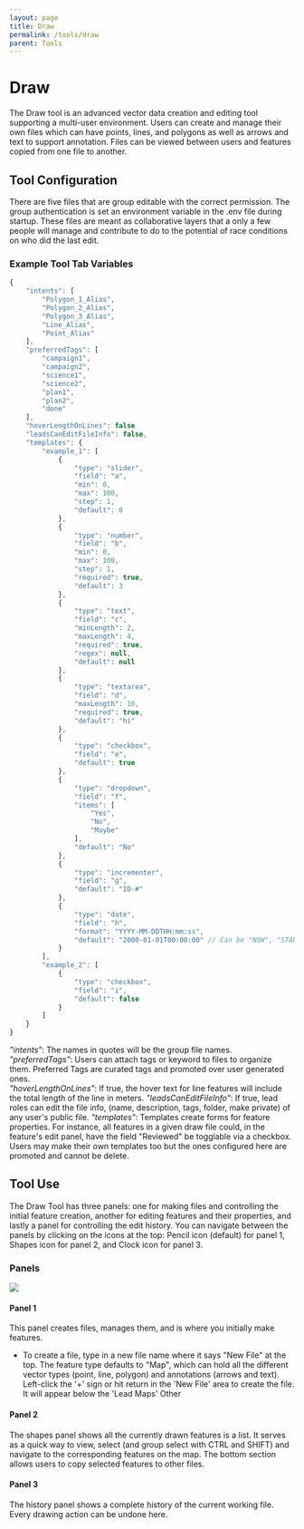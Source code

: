 ```yaml
---
layout: page
title: Draw
permalink: /tools/draw
parent: Tools
---
```


# Draw

The Draw tool is an advanced vector data creation and editing tool supporting a multi-user environment. Users can create and manage their own files which can have points, lines, and polygons as well as arrows and text to support annotation. Files can be viewed between users and features copied from one file to another.

## Tool Configuration

There are five files that are group editable with the correct permission. The group authentication is set an environment variable in the .env file during startup. These files are meant as collaborative layers that a only a few people will manage and contribute to do to the potential of race conditions on who did the last edit.

### Example Tool Tab Variables

```javascript
{
    "intents": [
        "Polygon_1_Alias",
        "Polygon_2_Alias",
        "Polygon_3_Alias",
        "Line_Alias",
        "Point_Alias"
    ],
    "preferredTags": [
        "campaign1",
        "campaign2",
        "science1",
        "science2",
        "plan1",
        "plan2",
        "done"
    ],
    "hoverLengthOnLines": false
    "leadsCanEditFileInfo": false,
    "templates": {
        "example_1": [
            {
                "type": "slider",
                "field": "a",
                "min": 0,
                "max": 100,
                "step": 1,
                "default": 0
            },
            {
                "type": "number",
                "field": "b",
                "min": 0,
                "max": 100,
                "step": 1,
                "required": true,
                "default": 3
            },
            {
                "type": "text",
                "field": "c",
                "minLength": 2,
                "maxLength": 4,
                "required": true,
                "regex": null,
                "default": null
            },
            {
                "type": "textarea",
                "field": "d",
                "maxLength": 10,
                "required": true,
                "default": "hi"
            },
            {
                "type": "checkbox",
                "field": "e",
                "default": true
            },
            {
                "type": "dropdown",
                "field": "f",
                "items": [
                    "Yes",
                    "No",
                    "Maybe"
                ],
                "default": "No"
            },
            {
                "type": "incrementer",
                "field": "g",
                "default": "ID-#"
            },
            {
                "type": "date",
                "field": "h",
                "format": "YYYY-MM-DDTHH:mm:ss",
                "default": "2000-01-01T00:00:00" // Can be "NOW", "STARTTIME" or "ENDTIME" too for dynamic defaults
            }
        ],
        "example_2": [
            {
                "type": "checkbox",
                "field": "i",
                "default": false
            }
        ]
    }
}
```

_"intents"_: The names in quotes will be the group file names.  
_"preferredTags"_: Users can attach tags or keyword to files to organize them. Preferred Tags are curated tags and promoted over user generated ones.  
_"hoverLengthOnLines"_: If true, the hover text for line features will include the total length of the line in meters.
_"leadsCanEditFileInfo"_: If true, lead roles can edit the file info, (name, description, tags, folder, make private) of any user's public file.
_"templates"_: Templates create forms for feature properties. For instance, all features in a given draw file could, in the feature's edit panel, have the field "Reviewed" be togglable via a checkbox. Users may make their own templates too but the ones configured here are promoted and cannot be delete.

## Tool Use

The Draw Tool has three panels: one for making files and controlling the initial feature creation, another for editing features and their properties, and lastly a panel for controlling the edit history. You can navigate between the panels by clicking on the icons at the top: Pencil icon (default) for panel 1, Shapes icon for panel 2, and Clock icon for panel 3.

### Panels

![](/MMGIS/assets/images/draw_panels.jpg)

#### Panel 1

This panel creates files, manages them, and is where you initially make features.

- To create a file, type in a new file name where it says "New File" at the top. The feature type defaults to "Map", which can hold all the different vector types (point, line, polygon) and annotations (arrows and text). Left-click the '+' sign or hit return in the 'New File' area to create the file. It will appear below the 'Lead Maps' Other

#### Panel 2

The shapes panel shows all the currently drawn features is a list. It serves as a quick way to view, select (and group select with CTRL and SHIFT) and navigate to the corresponding features on the map. The bottom section allows users to copy selected features to other files.

#### Panel 3

The history panel shows a complete history of the current working file. Every drawing action can be undone here.
